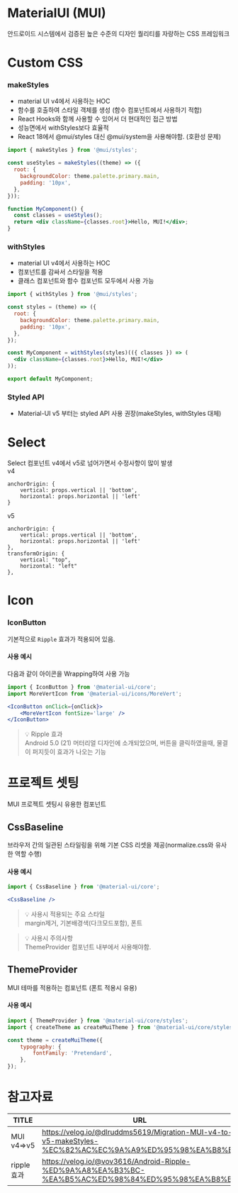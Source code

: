 # MaterialUI (MUI)
안드로이드 시스템에서 검증된 높은 수준의 디자인 퀄리티를 자랑하는 CSS 프레임워크

# Custom CSS
### makeStyles
- material UI v4에서 사용하는 HOC
- 함수를 호출하여 스타일 객체를 생성 (함수 컴포넌트에서 사용하기 적합)
- React Hooks와 함께 사용할 수 있어서 더 현대적인 접근 방법
- 성능면에서 withStyles보다 효율적
- React 18에서 @mui/styles 대신 @mui/system을 사용해야함. (호환성 문제)

```jsx
import { makeStyles } from '@mui/styles';

const useStyles = makeStyles((theme) => ({
  root: {
    backgroundColor: theme.palette.primary.main,
    padding: '10px',
  },
}));

function MyComponent() {
  const classes = useStyles();
  return <div className={classes.root}>Hello, MUI!</div>;
}
```

### withStyles
- material UI v4에서 사용하는 HOC
- 컴포넌트를 감싸서 스타일을 적용
- 클래스 컴포넌트와 함수 컴포넌트 모두에서 사용 가능

```jsx
import { withStyles } from '@mui/styles';

const styles = (theme) => ({
  root: {
    backgroundColor: theme.palette.primary.main,
    padding: '10px',
  },
});

const MyComponent = withStyles(styles)(({ classes }) => (
  <div className={classes.root}>Hello, MUI!</div>
));

export default MyComponent;
```

### Styled API
- Material-UI v5 부터는 styled API 사용 권장(makeStyles, withStyles 대체)

# Select
Select 컴포넌트 v4에서 v5로 넘어가면서 수정사항이 많이 발생  
v4
```
anchorOrigin: {
	vertical: props.vertical || 'bottom',
	horizontal: props.horizontal || 'left'
}
```

v5
```
anchorOrigin: {
	vertical: props.vertical || 'bottom',
	horizontal: props.horizontal || 'left'
},
transformOrigin: {
	vertical: "top",
	horizontal: "left"
},
```

# Icon

### IconButton
기본적으로 `Ripple` 효과가 적용되어 있음. 

#### 사용 예시
다음과 같이 아이콘을 Wrapping하여 사용 가능
```jsx
import { IconButton } from '@material-ui/core';
import MoreVertIcon from '@material-ui/icons/MoreVert';

<IconButton onClick={onClick}>
    <MoreVertIcon fontSize='large' />
</IconButton>
```

>💡 Ripple 효과   
Android 5.0 (21) 머터리얼 디자인에 소개되었으며, 버튼을 클릭하였을때, 물결이 퍼지듯이 효과가 나오는 기능

# 프로젝트 셋팅
MUI 프로젝트 셋팅시 유용한 컴포넌트

## CssBaseline
브라우저 간의 일관된 스타일링을 위해 기본 CSS 리셋을 제공(normalize.css와 유사한 역할 수행)

#### 사용 예시
```jsx
import { CssBaseline } from '@material-ui/core';

<CssBaseline />
```

> 💡 사용시 적용되는 주요 스타일   
margin제거, 기본배경색(다크모드포함), 폰트 

> 💡 사용시 주의사항   
ThemeProvider 컴포넌트 내부에서 사용해야함.

## ThemeProvider
MUI 테마를 적용하는 컴포넌트 (폰트 적용시 유용)

#### 사용 예시
```jsx
import { ThemeProvider } from '@material-ui/core/styles';
import { createTheme as createMuiTheme } from '@material-ui/core/styles';

const theme = createMuiTheme({
    typography: {
        fontFamily: 'Pretendard',
    },
});
```

# 참고자료
| TITLE            | URL                                                 |
|------------------|-----------------------------------------------------|
| MUI v4=>v5       | https://velog.io/@dlruddms5619/Migration-MUI-v4-to-v5-makeStyles-%EC%82%AC%EC%9A%A9%ED%95%98%EA%B8%B0   |
| ripple 효과      | https://velog.io/@vov3616/Android-Ripple-%ED%9A%A8%EA%B3%BC-%EA%B5%AC%ED%98%84%ED%95%98%EA%B8%B0|
